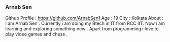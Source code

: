 ### Arnab Sen 
Github Profile : https://github.com/ArnabSen1
Age : 19
City : Kolkata 
About : I am Arnab Sen . Currently i am doing my Btech in IT from  RCC IIT. Now i am learning and exploring something new . Apart from programming i love to play video games and chess .
